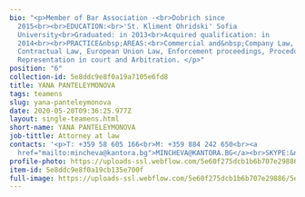 ```yaml
---
bio: "<p>Member of Bar Association -<br>Dobrich since
  2015<br>‍<br>EDUCATION:<br>'St. Kliment Ohridski' Sofia
  University<br>Graduated: in 2013<br>Acquired qualification: in
  2014<br><br>PRACTICE&nbsp;AREAS:<br>Commercial and&nbsp;Company Law,
  Contractual Law, European Union Law, Enforcement proceedings, Procedural
  Representation in court and Arbitration. </p>"
position: "6"
collection-id: 5e8ddc9e8f0a19a7105e6fd8
title: YANA PANTELEYMONOVA
tags: teamens
slug: yana-panteleymonova
date: 2020-05-20T09:36:25.977Z
layout: single-teamens.html
short-name: YANA PANTELEYMONOVA
job-tittle: Attorney at law
contacts: '<p>T: +359 58 605 166<br>M: +359 884 242 650<br><a
  href="mailto:mincheva@kantora.bg">MINCHEVA@KANTORA.BG</a><br>SKYPE:&nbsp;ADVOKAT_YANA_MINCHEVA</p>'
profile-photo: https://uploads-ssl.webflow.com/5e60f275dcb1b6b707e29886/5e60f2ef0168601b2f955afc_5e52e2af258ffe0a1a8cc7f9_5ca3925450cb2e38ea21f29b_Yana_Small.jpeg
item-id: 5e8ddc9e8f0a19cb135e700f
full-image: https://uploads-ssl.webflow.com/5e60f275dcb1b6b707e29886/5e60f2ef016860d461955afd_5e52e2af258ffea8448cc7f8_5ca3925b50cb2e0ebb21f2a7_Yana.jpeg
---
```

